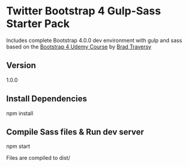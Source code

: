 # Twitter Bootstrap 4 Gulp-Sass Starter Pack

Includes complete Bootstrap 4.0.0 dev environment with gulp and sass
based on the [Bootstrap 4 Udemy Course](https://www.udemy.com/bootstrap-4-from-scratch-with-5-projects) by [Brad Traversy](https://github.com/bradtraversy)

## Version
1.0.0

## Install Dependencies
npm install

## Compile Sass files &amp; Run dev server

npm start

Files are compiled to dist/
